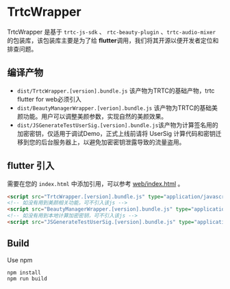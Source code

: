 # TrtcWrapper

TrtcWrapper 是基于 `trtc-js-sdk` 、 `rtc-beauty-plugin` 、`trtc-audio-mixer` 的包装库，该包装库主要是为了给 **flutter**调用，我们将其开源以便开发者定位和排查问题。


## 编译产物
- `dist/TrtcWrapper.[version].bundle.js` 该产物为TRTC的基础产物，trtc flutter for web必须引入
- `dist/BeautyManagerWrapper.[verion].bundle.js` 该产物为TRTC的基础美颜功能。用户可以调整美颜参数，实现自然的美颜效果。
- `dist/JSGenerateTestUserSig.[version].bundle.js`该产物为计算签名用的加密密钥，仅适用于调试Demo，正式上线前请将 UserSig 计算代码和密钥迁移到您的后台服务器上，以避免加密密钥泄露导致的流量盗用。
## flutter 引入
需要在您的 `index.html` 中添加引用，可以参考 [web/index.html](web/index.html) 。

```html
<script src="TrtcWrapper.[version].bundle.js" type="application/javascript"></script>
<!-- 如没有用到美颜相关功能，可不引入该js -->
<script src="BeautyManagerWrapper.[version].bundle.js" type="application/javascript"></script>
<!-- 如没有用到本地计算加密密钥，可不引入该js -->
<script src="JSGenerateTestUserSig.[version].bundle.js" type="application/javascript"></script>
```

## Build

Use npm

```
npm install
npm run build
```

